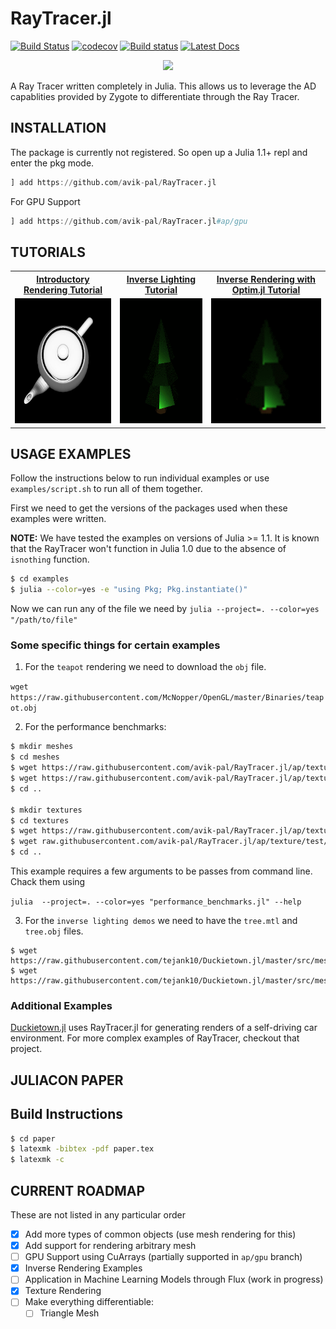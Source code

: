 # RayTracer.jl

[![Build Status](https://travis-ci.com/avik-pal/RayTracer.jl.svg?branch=master)](https://travis-ci.com/avik-pal/RayTracer.jl)
[![codecov](https://codecov.io/gh/avik-pal/RayTracer.jl/branch/master/graph/badge.svg)](https://codecov.io/gh/avik-pal/RayTracer.jl)
[![Build status](https://ci.appveyor.com/api/projects/status/887v1miv7ig4mod2?svg=true)](https://ci.appveyor.com/project/avik-pal/raytracer-jl) 
[![Latest Docs](https://img.shields.io/badge/docs-latest-blue.svg)](https://avik-pal.github.io/RayTracer.jl/dev/)

<p align="center">
    <img src="docs/src/assets/udem1.gif">
</p>

A Ray Tracer written completely in Julia. This allows us to leverage the AD capablities provided
by Zygote to differentiate through the Ray Tracer.

## INSTALLATION

The package is currently not registered. So open up a Julia 1.1+ repl and enter the pkg mode.

```julia
] add https://github.com/avik-pal/RayTracer.jl
```

For GPU Support

```julia
] add https://github.com/avik-pal/RayTracer.jl#ap/gpu
```

## TUTORIALS

<div align="center">
  <table>
    <tr>
      <th style="text-align:center">
        <a href="examples/teapot_rendering.jl">Introductory Rendering Tutorial</a>
      </th>
      <th style="text-align:center">
        <a href="examples/inverse_lighting.jl">Inverse Lighting Tutorial</a>
      </th>
      <th style="text-align:center">
        <a href="examples/optim_compatibility.jl">Inverse Rendering with Optim.jl Tutorial</a>
      </th>
    </tr>
    <tr>
      <td align="center">
        <a href="examples/teapot_rendering.jl">
          <img border="0" src="paper/images/render/teapot_top.jpg" width="200" height="200">
        </a>
      </td>
      <td align="center">
        <a href="examples/inverse_lighting.jl">
          <img border="0" src="docs/src/assets/inv_lighting.gif" width="200" height="200">
        </a>
      </td>
      <td align="center">
        <a href="examples/optim_compatibility.jl">
          <img border="0" src="docs/src/assets/inv_lighting_optim.gif" width="200" height="200">
        </a>
      </td>
    </tr>
  </table>
</div>

## USAGE EXAMPLES

Follow the instructions below to run individual examples or use
`examples/script.sh` to run all of them together.

First we need to get the versions of the packages used when these
examples were written.

**NOTE:** We have tested the examples on versions of Julia >= 1.1.
          It is known that the RayTracer won't function in Julia 1.0
          due to the absence of `isnothing` function.

```bash
$ cd examples
$ julia --color=yes -e "using Pkg; Pkg.instantiate()"
```

Now we can run any of the file we need by
`julia --project=. --color=yes "/path/to/file"`

### Some specific things for certain examples

1. For the `teapot` rendering we need to download the `obj` file.

`wget https://raw.githubusercontent.com/McNopper/OpenGL/master/Binaries/teapot.obj`

2. For the performance benchmarks:

```bash
$ mkdir meshes
$ cd meshes
$ wget https://raw.githubusercontent.com/avik-pal/RayTracer.jl/ap/texture/test/meshes/sign_yield.obj
$ wget https://raw.githubusercontent.com/avik-pal/RayTracer.jl/ap/texture/test/meshes/sign_yield.mtl1
$ cd ..

$ mkdir textures
$ cd textures
$ wget https://raw.githubusercontent.com/avik-pal/RayTracer.jl/ap/texture/test/textures/wood_osb.jpg
$ wget raw.githubusercontent.com/avik-pal/RayTracer.jl/ap/texture/test/textures/sign_yield.png
$ cd ..
```

This example requires a few arguments to be passes from command line. Chack them using

`julia  --project=. --color=yes "performance_benchmarks.jl" --help`

3. For the `inverse lighting demos` we need to have the `tree.mtl` and `tree.obj` files.

```
$ wget https://raw.githubusercontent.com/tejank10/Duckietown.jl/master/src/meshes/tree.obj 
$ wget https://raw.githubusercontent.com/tejank10/Duckietown.jl/master/src/meshes/tree.mtl
```

### Additional Examples

[Duckietown.jl](https://github.com/tejank10/Duckietown.jl) uses RayTracer.jl for generating renders
of a self-driving car environment. For more complex examples of RayTracer, checkout that project.

## JULIACON PAPER

## Build Instructions

```bash
$ cd paper
$ latexmk -bibtex -pdf paper.tex
$ latexmk -c
```

## CURRENT ROADMAP

These are not listed in any particular order

- [X] Add more types of common objects (use mesh rendering for this)
- [X] Add support for rendering arbitrary mesh
- [ ] GPU Support using CuArrays (partially supported in `ap/gpu` branch)
- [X] Inverse Rendering Examples
- [ ] Application in Machine Learning Models through Flux (work in progress)
- [X] Texture Rendering
- [ ] Make everything differentiable:
  - [ ] Triangle Mesh
